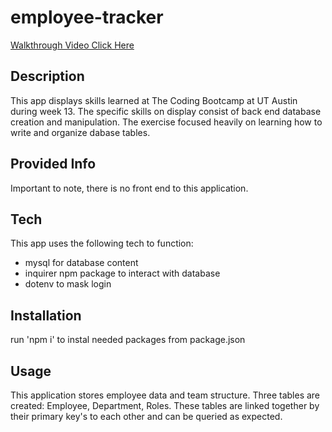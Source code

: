 # employee-tracker

[Walkthrough Video Click Here]()

## Description

This app displays skills learned at The Coding Bootcamp at UT Austin during week 13. The specific skills on display consist of back end database creation and manipulation. The exercise focused heavily on learning how to write and organize dabase tables. 

## Provided Info
Important to note, there is no front end to this application.

## Tech
This app uses the following tech to function:
* mysql for database content
* inquirer npm package to interact with database
* dotenv to mask login
  
## Installation

run 'npm i' to instal needed packages from package.json

## Usage

This application stores employee data and team structure. Three tables are created: Employee, Department, Roles. These tables are linked together by their primary key's to each other and can be queried as expected.

